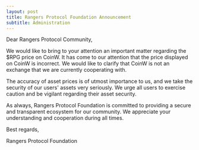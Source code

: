 ```yaml
---
layout: post
title: Rangers Protocol Foundation Announcement
subtitle: Administration  
---
```


Dear Rangers Protocol Community,

We would like to bring to your attention an important matter regarding the $RPG price on CoinW. It has come to our attention that the price displayed on CoinW is incorrect. We would like to clarify that CoinW is not an exchange that we are currently cooperating with.

The accuracy of asset prices is of utmost importance to us, and we take the security of our users' assets very seriously. We urge all users to exercise caution and be vigilant regarding their asset security.

As always, Rangers Protocol Foundation is committed to providing a secure and transparent ecosystem for our community. We appreciate your understanding and cooperation during all times.

Best regards,

Rangers Protocol Foundation

